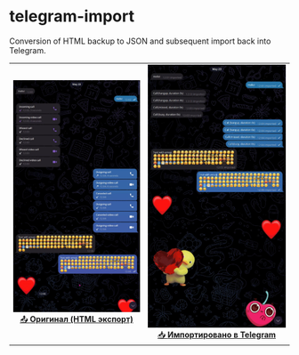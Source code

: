 # telegram-import
Conversion of HTML backup to JSON and subsequent import back into Telegram.

<table>
  <tr>
    <td align="center">
      <a href="demo/Original_Optimized.webm">
        <img src="demo/preview_original.png" width="360"/><br>
        📤 <b>Оригинал (HTML экспорт)</b>
      </a>
    </td>
    <td align="center">
      <a href="demo/Import_Optimized.webm">
        <img src="demo/preview_import.png" width="360"/><br>
        📥 <b>Импортировано в Telegram</b>
      </a>
    </td>
  </tr>
</table>

